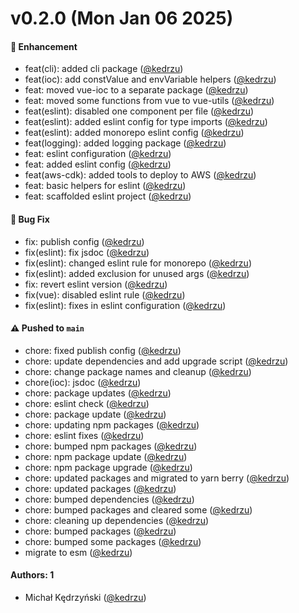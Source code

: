 # v0.2.0 (Mon Jan 06 2025)

#### 🚀 Enhancement

- feat(cli): added cli package ([@kedrzu](https://github.com/kedrzu))
- feat(ioc): add constValue and envVariable helpers ([@kedrzu](https://github.com/kedrzu))
- feat: moved vue-ioc to a separate package ([@kedrzu](https://github.com/kedrzu))
- feat: moved some functions from vue to vue-utils ([@kedrzu](https://github.com/kedrzu))
- feat(eslint): disabled one component per file ([@kedrzu](https://github.com/kedrzu))
- feat(eslint): added eslint config for type imports ([@kedrzu](https://github.com/kedrzu))
- feat(eslint): added monorepo eslint config ([@kedrzu](https://github.com/kedrzu))
- feat(logging): added logging package ([@kedrzu](https://github.com/kedrzu))
- feat: eslint configuration ([@kedrzu](https://github.com/kedrzu))
- feat: added eslint config ([@kedrzu](https://github.com/kedrzu))
- feat(aws-cdk): added tools to deploy to AWS ([@kedrzu](https://github.com/kedrzu))
- feat: basic helpers for eslint ([@kedrzu](https://github.com/kedrzu))
- feat: scaffolded eslint project ([@kedrzu](https://github.com/kedrzu))

#### 🐛 Bug Fix

- fix: publish config ([@kedrzu](https://github.com/kedrzu))
- fix(eslint): fix jsdoc ([@kedrzu](https://github.com/kedrzu))
- fix(eslint): changed eslint rule for monorepo ([@kedrzu](https://github.com/kedrzu))
- fix(eslint): added exclusion for unused args ([@kedrzu](https://github.com/kedrzu))
- fix: revert eslint version ([@kedrzu](https://github.com/kedrzu))
- fix(vue): disabled eslint rule ([@kedrzu](https://github.com/kedrzu))
- fix(eslint): fixes in eslint configuration ([@kedrzu](https://github.com/kedrzu))

#### ⚠️ Pushed to `main`

- chore: fixed publish config ([@kedrzu](https://github.com/kedrzu))
- chore: update dependencies and add upgrade script ([@kedrzu](https://github.com/kedrzu))
- chore: change package names and cleanup ([@kedrzu](https://github.com/kedrzu))
- chore(ioc): jsdoc ([@kedrzu](https://github.com/kedrzu))
- chore: package updates ([@kedrzu](https://github.com/kedrzu))
- chore: eslint check ([@kedrzu](https://github.com/kedrzu))
- chore: package update ([@kedrzu](https://github.com/kedrzu))
- chore: updating npm packages ([@kedrzu](https://github.com/kedrzu))
- chore: eslint fixes ([@kedrzu](https://github.com/kedrzu))
- chore: bumped npm packages ([@kedrzu](https://github.com/kedrzu))
- chore: npm package update ([@kedrzu](https://github.com/kedrzu))
- chore: npm package upgrade ([@kedrzu](https://github.com/kedrzu))
- chore: updated packages and migrated to yarn berry ([@kedrzu](https://github.com/kedrzu))
- chore: updated packages ([@kedrzu](https://github.com/kedrzu))
- chore: bumped dependencies ([@kedrzu](https://github.com/kedrzu))
- chore: bumped packages and cleared some ([@kedrzu](https://github.com/kedrzu))
- chore: cleaning up dependencies ([@kedrzu](https://github.com/kedrzu))
- chore: bumped packages ([@kedrzu](https://github.com/kedrzu))
- chore: bumped some packages ([@kedrzu](https://github.com/kedrzu))
- migrate to esm ([@kedrzu](https://github.com/kedrzu))

#### Authors: 1

- Michał Kędrzyński ([@kedrzu](https://github.com/kedrzu))
